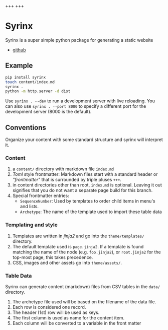 +++
+++

# Syrinx

Syrinx is a super simple python package for generating a static website

* [github](https://github.com/JasperVanDenBosch/syrinx)

## Example

```bash
pip install syrinx
touch content/index.md
syrinx .
python -m http.server -d dist
```

Use `syrinx . --dev` to run a development server with live reloading. You can also use `syrinx . --port 8000` to specify a different port for the development server (8000 is the default).

## Conventions

Organize your content with some standard structure and syrinx will interpret it.


### Content

1. a `content/` directory with markdown file `index.md`
2. *Toml* style frontmatter: Markdown files start with a standard header or *"frontmatter"* that is surrounded by triple pluses `+++`. 
3. in content directories other than root, `index.md` is optional. Leaving it out signifies that you do not want a separate page build for this branch.
4. Special frontmatter entries:
    - `SequenceNumber`: Used by templates to order child items in menu's and lists.
    - `Archetype`: The name of the template used to import these table data


### Templating and style

1. Templates are written in *jinja2* and go into the `theme/templates/` directory.
2. The default template used is `page.jinja2`. If a template is found matching the name of the node (e.g. `foo.jinja2`), or `root.jinja2` for the top-most page, this takes precedence.
3. CSS, images and other assets go into `theme/assets/`.


### Table Data

Syrinx can generate content (markdown) files from CSV tables in the `data/` directory.

1. The archetype file used will be based on the filename of the data file.
2. Each row is considered one record.
3. The header (1st) row will be used as keys.
4. The first column is used as name for the content item.
5. Each column will be converted to a variable in the front matter 